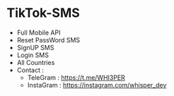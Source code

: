 # TikTok-SMS
- Full Mobile API
- Reset PassWord SMS
- SignUP SMS
- Login SMS
- All Countries
- Contact :
  - TeleGram : https://t.me/WHI3PER
  - InstaGram : https://instagram.com/whisper_dev
